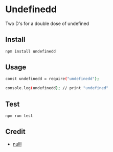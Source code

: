 # Undefinedd

Two D's for a double dose of undefined

## Install

```bash
npm install undefinedd
```

## Usage

```bash
const undefinedd = require("undefinedd");

console.log(undefinedd); // print "undefined"
```

## Test

```bash
npm run test
```

## Credit

* [nulll](https://github.com/mickael-kerjean/nulll/issues/2)
